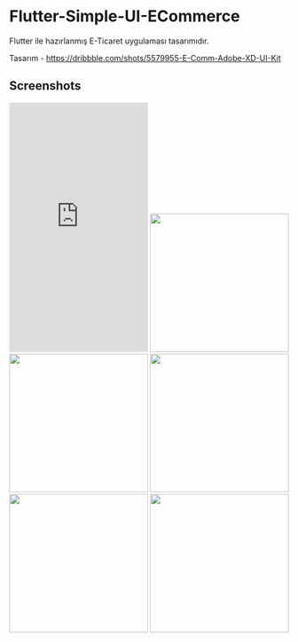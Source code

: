 # Flutter-Simple-UI-ECommerce

Flutter ile hazırlanmış E-Ticaret uygulaması tasarımıdır.

Tasarım - https://dribbble.com/shots/5579955-E-Comm-Adobe-XD-UI-Kit

## Screenshots

<kbd><iframe width="250" height="450"
src="https://raw.githubusercontent.com/ahmeteminkara/Flutter-Simple-UI-ECommerce/master/media/ssvideo.mp4" 
frameborder="0" 
allow="accelerometer; autoplay; encrypted-media; gyroscope; picture-in-picture" 
allowfullscreen></iframe></kbd>   <kbd><img src="https://raw.githubusercontent.com/ahmeteminkara/Flutter-Simple-UI-ECommerce/master/media/ECommerce1.jpg" width="250" /></kbd>    <kbd><img src="https://raw.githubusercontent.com/ahmeteminkara/Flutter-Simple-UI-ECommerce/master/media/ECommerce2.jpg" width="250" /></kbd>    <kbd><img src="https://raw.githubusercontent.com/ahmeteminkara/Flutter-Simple-UI-ECommerce/master/media/ECommerce3.jpg" width="250" /></kbd>    <kbd><img src="https://raw.githubusercontent.com/ahmeteminkara/Flutter-Simple-UI-ECommerce/master/media/ECommerce4.jpg" width="250" /></kbd>    <kbd><img src="https://raw.githubusercontent.com/ahmeteminkara/Flutter-Simple-UI-ECommerce/master/media/ECommerce5.jpg" width="250" /></kbd>
